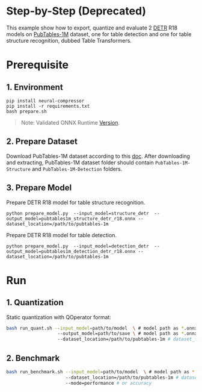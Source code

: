 Step-by-Step (Deprecated)
============

This example show how to export, quantize and evaluate 2 [DETR](https://huggingface.co/docs/transformers/model_doc/detr) R18 models on [PubTables-1M](https://huggingface.co/datasets/bsmock/pubtables-1m) dataset, one for table detection and one for table structure recognition, dubbed Table Transformers.

# Prerequisite

## 1. Environment

```shell
pip install neural-compressor
pip install -r requirements.txt
bash prepare.sh
```
> Note: Validated ONNX Runtime [Version](/docs/source/installation_guide.md#validated-software-environment).

## 2. Prepare Dataset

Download PubTables-1M dataset according to this [doc](https://github.com/microsoft/table-transformer/tree/main#training-and-evaluation-data).
After downloading and extracting, PubTables-1M dataset folder should contain `PubTables-1M-Structure` and `PubTables-1M-Detection` folders.

## 3. Prepare Model

Prepare DETR R18 model for table structure recognition.

```
python prepare_model.py  --input_model=structure_detr  --output_model=pubtables1m_structure_detr_r18.onnx --dataset_location=/path/to/pubtables-1m
```

Prepare DETR R18 model for table detection.
```
python prepare_model.py  --input_model=detection_detr  --output_model=pubtables1m_detection_detr_r18.onnx --dataset_location=/path/to/pubtables-1m
```

# Run

## 1. Quantization

Static quantization with QOperator format:

```bash
bash run_quant.sh --input_model=path/to/model  \ # model path as *.onnx
                   --output_model=path/to/save \ # model path as *.onnx
                   --dataset_location=/path/to/pubtables-1m # dataset_folder should contains `PubTables-1M-Structure` and/or `PubTables-1M-Detection` folders
```

## 2. Benchmark

```bash
bash run_benchmark.sh --input_model=path/to/model  \ # model path as *.onnx
                      --dataset_location=/path/to/pubtables-1m # dataset_folder should contains `PubTables-1M-Structure` and/or `PubTables-1M-Detection` folders
                      --mode=performance # or accuracy
```
